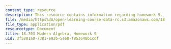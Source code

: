 ```yaml
---
content_type: resource
description: This resource contains information regarding homework 9.
file: /media/https%3A/open-learning-course-data-rc.s3.amazonaws.com/18-703-modern-algebra-spring-2013/3f5801a07381e93b5e68f853648b1cdf_MIT18_703S13_h9.pdf
file_type: application/pdf
resourcetype: Document
title: 18.703 Modern Algebra, Homework 9
uid: 3f5801a0-7381-e93b-5e68-f853648b1cdf
---
```

